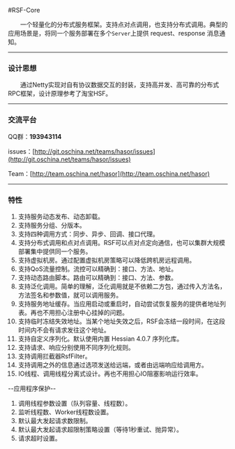#RSF-Core

&emsp;&emsp;一个轻量化的分布式服务框架。支持点对点调用，也支持分布式调用。典型的应用场景是，将同一个服务部署在多个`Server`上提供 request、response 消息通知。

----------
### 设计思想

&emsp;&emsp;通过Netty实现对自有协议数据交互的封装，支持高并发、高可靠的分布式RPC框架，设计原理参考了淘宝HSF。

----------
### 交流平台

QQ群：**193943114**

issues：[http://git.oschina.net/teams/hasor/issues](http://git.oschina.net/teams/hasor/issues)

Team：[http://team.oschina.net/hasor](http://team.oschina.net/hasor)

----------
### 特性

1. 支持服务动态发布、动态卸载。
1. 支持服务分组、分版本。
1. 支持四种调用方式：同步、异步、回调、接口代理。
1. 支持分布式调用和点对点调用。RSF可以点对点定向通信，也可以集群大规模部署集中提供同一个服务。
1. 支持虚拟机房。通过配置虚拟机房策略可以降低跨机房远程调用。
1. 支持QoS流量控制。流控可以精确到：接口、方法、地址。
1. 支持动态路由脚本。路由可以精确到：接口、方法、参数。
1. 支持泛化调用。简单的理解，泛化调用就是不依赖二方包，通过传入方法名，方法签名和参数值，就可以调用服务。
1. 支持服务地址缓存。当应用启动或重启时，自动尝试恢复服务的提供者地址列表。再也不用担心注册中心挂掉的问题。
1. 支持临时冻结失效地址。当某个地址失效之后，RSF会冻结一段时间，在这段时间内不会有请求发往这个地址。
1. 支持自定义序列化。默认使用内置 Hessian 4.0.7 序列化库。
1. 支持请求、响应分别使用不同序列化规则。
1. 支持调用拦截器RsfFilter。
1. 支持调用之外的信息通过选项发送给远端，或者由远端响应给调用方。
1. IO线程、调用线程分离式设计。再也不用担心IO阻塞影响运行效率。

--应用程序保护--

1. 调用线程参数设置（队列容量、线程数）。
1. 监听线程数、Worker线程数设置。
1. 默认最大发起请求数限制。
1. 默认最大发起请求超限制策略设置（等待1秒重试、抛异常）。
1. 请求超时设置。